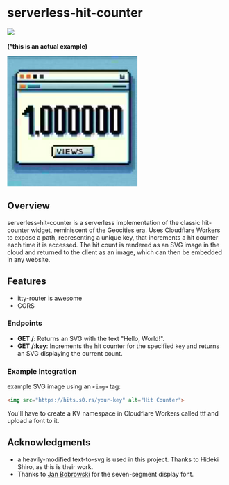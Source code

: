 # serverless-hit-counter
![](https://hits.s0.rs/example)

**(^this is an actual example)**

![serverless-hit-counter Logo](./logo.jpeg)

## Overview

serverless-hit-counter is a serverless implementation of the classic hit-counter widget, reminiscent of the Geocities era. Uses Cloudflare Workers to expose a path, representing a unique key, that increments a hit counter each time it is accessed. The hit count is rendered as an SVG image in the cloud and returned to the client as an image, which can then be embedded in any website.

## Features

- itty-router is awesome
- CORS

### Endpoints

- **GET /**: Returns an SVG with the text "Hello, World!".
- **GET /:key**: Increments the hit counter for the specified `key` and returns an SVG displaying the current count.

### Example Integration

example SVG image using an `<img>` tag:

```html
<img src="https://hits.s0.rs/your-key" alt="Hit Counter">
```

You'll have to create a KV namespace in Cloudflare Workers called ttf and upload a font to it.

## Acknowledgments

- a heavily-modified text-to-svg is used in this project. Thanks to Hideki Shiro, as this is their work.
- Thanks to [Jan Bobrowski](https://github.com/jan-bobrowski) for the seven-segment display font.
